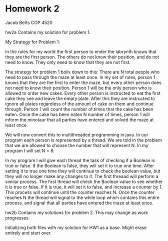 # Homework 2
Jacob Betts
COP 4520

hw2a Contains my solution for problem 1. 

My Strategy for Problem 1:

In the rules for my world the first person to ender the labrynth knows that they are the first person.
The others do not know their position, and do not need to know. They only need to know that they are not first.

The strategy for problem 1 boils down to this:
There are N total people who need to pass through the maze at least once. In my set of rules, person 1 knows that they are the first to enter the maze,
but every other person does not need to know their position. Person 1 will be the only person who is allowed to order new cakes. 
Every other person is instructed to eat the first cake they see and leave the empty plate. After this they are instructed to 
ignore all plates regardless of the amount of cake on them and continue through. Person 1 will count the number of times that the cake has been eaten.
Once the cake has been eaten N number of times, person 1 will inform the minotaur that all parties have entered and solved the maze at least once.

We will now convert this to multithreaded programming in java. In our program each person is represented by a thread. We are told in the problem that we are
allowed to choose the number that will represent N. In my program I will set N = 8.

In my program I will give each thread the task of checking if a Boolean is true or false. 
If the Boolean is false, they will set it to true one time. After setting it to true one time they will 
continue to check the boolean value, but they will no longer make any changes to it. 
The first threaad will perform a similar process. The first thread will check the Boolean value to see whether it is true or false.
If it is true, it will set it to false, and increase a counter by 1. This process will continue until the counter reaches N. 
Once the counter reaches N the thread will signal to the while loop which contains this entire process, and signal that all parties have entered the maze at least once.


hw2b Contains my solutions for problem 2. This may change as work progresses. 

Initializing both files with my solution for HW1 as a base. Might erase entirely and start over. 
